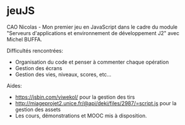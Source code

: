 # jeuJS
CAO Nicolas - Mon premier jeu en JavaScript dans le cadre du module "Serveurs d'applications et environnement de développement J2" avec Michel BUFFA.

Difficultés rencontrées:
- Organisation du code et penser à commenter chaque opération
- Gestion des écrans
- Gestion des vies, niveaux, scores, etc...

Aides:
- https://jsbin.com/viwekol/ pour la gestion des tirs
- http://miageprojet2.unice.fr/@api/deki/files/2987/=script.js pour la gestion des assets
- Les cours, démonstrations et MOOC mis à disposition.
